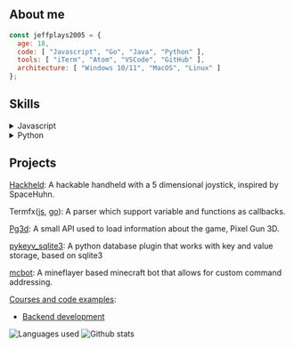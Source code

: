 ## About me
```js
const jeffplays2005 = {
  age: 18,
  code: [ "Javascript", "Go", "Java", "Python" ],
  tools: [ "iTerm", "Atom", "VSCode", "GitHub" ],
  architecture: [ "Windows 10/11", "MacOS", "Linux" ]
};
```

## Skills
<details>
<summary>Javascript</summary>

- Began learning Node.js in 2019, have been programming in Node.js for over 5 years
  - Have created some small NPM(Node Package Manager) packages to test my modularity skills
    - Some packages that demonstrate my skill:
      [Termfxjs, a template parser](https://github.com/jeffplays2005/termfxjs), [Pg3d, a small API package](https://github.com/jeffplays2005/pg3d)
  - Backend web development skills
    - Am current learning some backend courses at FreeCodeCamp:
      [Backend and API development](https://github.com/jeffplays2005/courses/tree/main/backend_and_apis)
    - Some passion projects are unpublished due to them as being closed source
      - Involved basic app credentials, user data was encrypted
      - API callback and requests
  - Database interactions
    - Involves CRUD(create, read, update, delete)
    - Data validation
- Overall skills obtained through the courses and projects:
  - Backend API development
  - Database management
  - Human computer interactions
  - Security control
</details>
<details>
<summary>Python</summary>

- Began learning Python in 2023, have learned some courses at The University of Auckland:
  - Principles of programming, the skills learned can be seen [here](https://github.com/jeffplays2005/courses/tree/main/Computer%20Science%20101)
  - Introduction to Software Fundamentals, the skills learned can be seen [here](https://github.com/jeffplays2005/courses/tree/main/Computer%20Science%20130)
- [pykeyv_sqlite3](https://github.com/jeffplays2005/pykeyv_sqlite3), a database plugin that works with key and value storage
</details>

## Projects
[Hackheld](https://github.com/jeffplays2005/Hackheld): A hackable handheld with a 5 dimensional joystick, inspired by SpaceHuhn.

Termfx([js](https://github.com/jeffplays2005/termfxjs), [go](https://github.com/jeffplays2005/termfx)): A parser which support variable and functions as callbacks.

[Pg3d](https://github.com/jeffplays2005/pg3d): A small API used to load information about the game, Pixel Gun 3D.

[pykeyv_sqlite3](https://github.com/jeffplays2005/pykeyv_sqlite3): A python database plugin that works with key and value storage, based on sqlite3

[mcbot](https://github.com/jeffplays2005/mcbot): A mineflayer based minecraft bot that allows for custom command addressing.

[Courses and code examples](https://github.com/jeffplays2005/courses):
- [Backend development](https://github.com/jeffplays2005/courses/tree/main/backend_and_apis)

![Languages used](https://github-readme-stats.vercel.app/api/top-langs/?username=jeffplays2005&layout=compact&theme=dark)
![Github stats](https://github-readme-stats.vercel.app/api?username=jeffplays2005&show_icons=true&theme=dark&hide_title=true)
